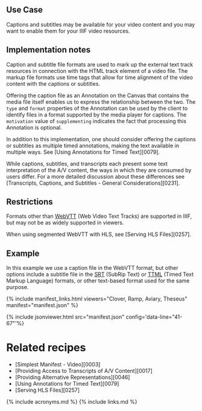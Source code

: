 ## Use Case

Captions and subtitles may be available for your video content and you may want to enable them for your IIIF video resources.

## Implementation notes

Caption and subtitle file formats are used to mark up the external text track resources in connection with the HTML track element of a video file. The markup file formats use time tags that allow for time alignment of the video content with the captions or subtitles.

Offering the caption file as an Annotation on the Canvas that contains the media file itself enables us to express the relationship between the two. The `type` and `format` properties of the Annotation can be used by the client to identify files in a format supported by the media player for captions. The `motivation` value of `supplementing` indicates the fact that processing this Annotation is optional.

In addition to this implementation, one should consider offering the captions or subtitles as multiple timed annotations, making the text available in multiple ways. See [Using Annotations for Timed Text][0079].

While captions, subtitles, and transcripts each present some text interpretation of the A/V content, the ways in which they are consumed by users differ. For a more detailed discussion about these differences see [Transcripts, Captions, and Subtitles - General Considerations][0231].

## Restrictions

Formats other than [WebVTT](https://w3c.github.io/webvtt/) (Web Video Text Tracks) are supported in IIIF, but may not be as widely supported in viewers.

When using segmented WebVTT with HLS, see [Serving HLS Files][0257].

## Example

In this example we use a caption file in the WebVTT format, but other options include a subtitle file in the [SRT](https://en.wikipedia.org/wiki/SubRip) (SubRip Text) or [TTML](https://w3c.github.io/ttml3/index.html) (Timed Text Markup Language) formats, or other text-based format used for the same purpose.

{% include manifest_links.html viewers="Clover, Ramp, Aviary, Theseus" manifest="manifest.json" %}

{% include jsonviewer.html src="manifest.json" config='data-line="41-67"'%}

# Related recipes

- [Simplest Manifest - Video][0003]
- [Providing Access to Transcripts of A/V Content][0017]
- [Providing Alternative Representations][0046]
- [Using Annotations for Timed Text][0079]
- [Serving HLS Files][0257]

{% include acronyms.md %}
{% include links.md %}
